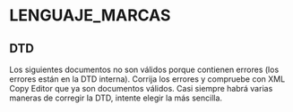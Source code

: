 # LENGUAJE_MARCAS
## DTD

Los siguientes documentos no son válidos porque contienen errores (los errores están en la DTD interna). Corrija los errores y compruebe con XML Copy Editor que ya son documentos válidos. Casi siempre habrá varias maneras de corregir la DTD, intente elegir la más sencilla.
